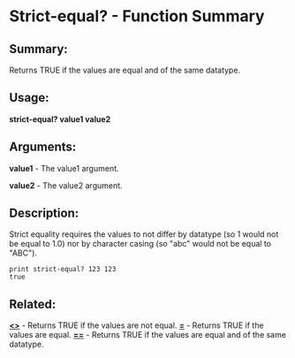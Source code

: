 # Strict-equal? - Function Summary

## Summary:

Returns TRUE if the values are equal and of the same datatype.

## Usage:

**strict-equal? value1 value2**

## Arguments:

**value1** - The value1 argument.

**value2** - The value2 argument.

## Description:

Strict equality requires the values to not differ by datatype (so 1 would not be equal to 1.0) nor by character casing (so "abc" would not be equal to "ABC").

```
print strict-equal? 123 123
true
```

## Related:

[**<>**](http://www.rebol.com/docs/words/wltgt.html) - Returns TRUE if the values are not equal.
[**=**](http://www.rebol.com/docs/words/weq.html) - Returns TRUE if the values are equal.
[**==**](http://www.rebol.com/docs/words/weqeq.html) - Returns TRUE if the values are equal and of the same datatype.